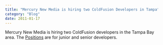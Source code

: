 ```yaml
---
title: "Mercury New Media is hiring two ColdFusion Developers in Tampa"
category: "Blog"
date: 2011-01-17
---
```



Mercury New Media is hiring two ColdFusion developers in the Tampa Bay area. The [Positions](http://www.mercurynewmedia.com/index.cfm/fuseaction/Who.Employment) are for junior and senior developers.